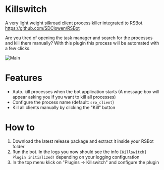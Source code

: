 # Killswitch
A very light weight silkroad client process killer integrated to RSBot.
https://github.com/SDClowen/RSBot

Are you tired of opening the task manager and search for the processes and kill them manually?
With this plugin this process will be automated with a few clicks. 

![Main](https://github.com/ngoedde/rsbot-killswitch/blob/main/Screenshots/Main.PNG?raw=true)

# Features
* Auto. kill processes when the bot application starts (A message box will appear asking you if you want to kill all processes)
* Configure the process name (default: `sro_client`)
* Kill all clients manually by clicking the "Kill" button

# How to
1. Download the latest release package and extract it inside your RSBot folder
2. Run the bot. In the logs you now should see the info `[Killswitch] Plugin initialized!` depending on your logging configuration
3. In the top menu klick on "Plugins -> Killswitch" and configure the plugin